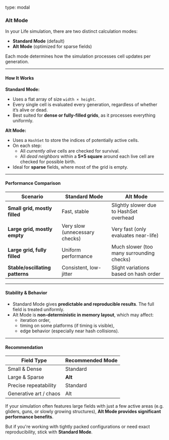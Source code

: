 type: modal
### Alt Mode

In your Life simulation, there are two distinct calculation modes:

- **Standard Mode** (default)
- **Alt Mode** (optimized for sparse fields)

Each mode determines how the simulation processes cell updates per generation.

---

#### How It Works

**Standard Mode:**

- Uses a flat array of size `width × height`.
- Every single cell is evaluated every generation, regardless of whether it’s alive or dead.
- Best suited for **dense or fully-filled grids**, as it processes everything uniformly.

**Alt Mode:**

- Uses a `HashSet` to store the indices of potentially active cells.
- On each step:
  - All *currently alive* cells are checked for survival.
  - All *dead neighbors* within a **5×5 square** around each live cell are checked for possible birth.
- Ideal for **sparse** fields, where most of the grid is empty.

---

#### Performance Comparison

| Scenario                        | Standard Mode                  | Alt Mode                                  |
| ------------------------------- | ------------------------------ | ----------------------------------------- |
| **Small grid, mostly filled**   | Fast, stable                   | Slightly slower due to HashSet overhead   |
| **Large grid, mostly empty**    | Very slow (unnecessary checks) | Very fast (only evaluates near-life)      |
| **Large grid, fully filled**    | Uniform performance            | Much slower (too many surrounding checks) |
| **Stable/oscillating patterns** | Consistent, low-jitter         | Slight variations based on hash order     |

---

#### Stability & Behavior

- Standard Mode gives **predictable and reproducible results**. The full field is treated uniformly.
- Alt Mode is **non-deterministic in memory layout**, which may affect:
  - iteration order,
  - timing on some platforms (if timing is visible),
  - edge behavior (especially near hash collisions).

---

#### Recommendation

| Field Type             | Recommended Mode |
| ---------------------- | ---------------- |
| Small & Dense          | Standard         |
| Large & Sparse         | **Alt**          |
| Precise repeatability  | Standard         |
| Generative art / chaos | Alt              |

If your simulation often features large fields with just a few active areas (e.g. gliders, guns, or slowly growing structures), **Alt Mode provides significant performance benefits**.

But if you're working with tightly packed configurations or need exact reproducibility, stick with **Standard Mode**.
